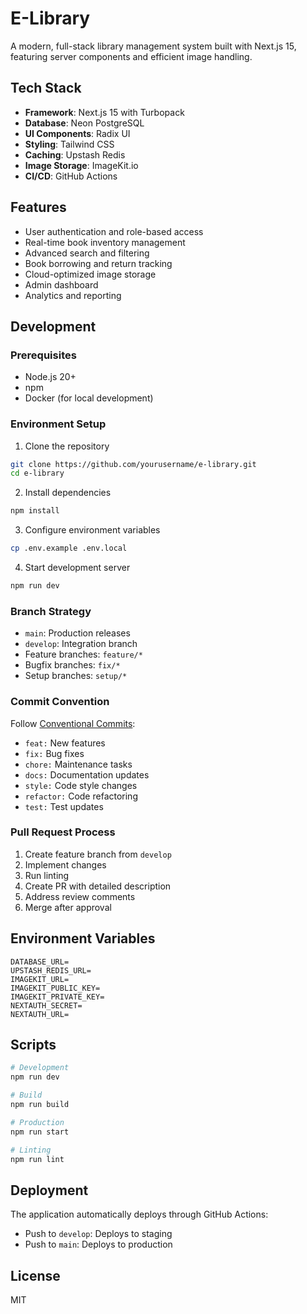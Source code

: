 # E-Library

A modern, full-stack library management system built with Next.js 15, featuring server components and efficient image handling.

## Tech Stack
- **Framework**: Next.js 15 with Turbopack
- **Database**: Neon PostgreSQL
- **UI Components**: Radix UI
- **Styling**: Tailwind CSS
- **Caching**: Upstash Redis
- **Image Storage**: ImageKit.io
- **CI/CD**: GitHub Actions

## Features
- User authentication and role-based access
- Real-time book inventory management
- Advanced search and filtering
- Book borrowing and return tracking
- Cloud-optimized image storage
- Admin dashboard
- Analytics and reporting

## Development

### Prerequisites
- Node.js 20+
- npm
- Docker (for local development)

### Environment Setup
1. Clone the repository
```bash
git clone https://github.com/yourusername/e-library.git
cd e-library
```

2. Install dependencies
```bash
npm install
```

3. Configure environment variables
```bash
cp .env.example .env.local
```

4. Start development server
```bash
npm run dev
```

### Branch Strategy
- `main`: Production releases
- `develop`: Integration branch
- Feature branches: `feature/*`
- Bugfix branches: `fix/*`
- Setup branches: `setup/*`

### Commit Convention
Follow [Conventional Commits](https://www.conventionalcommits.org/):
- `feat:` New features
- `fix:` Bug fixes
- `chore:` Maintenance tasks
- `docs:` Documentation updates
- `style:` Code style changes
- `refactor:` Code refactoring
- `test:` Test updates

### Pull Request Process
1. Create feature branch from `develop`
2. Implement changes
3. Run linting
4. Create PR with detailed description
5. Address review comments
6. Merge after approval

## Environment Variables
```
DATABASE_URL=
UPSTASH_REDIS_URL=
IMAGEKIT_URL=
IMAGEKIT_PUBLIC_KEY=
IMAGEKIT_PRIVATE_KEY=
NEXTAUTH_SECRET=
NEXTAUTH_URL=
```

## Scripts
```bash
# Development
npm run dev

# Build
npm run build

# Production
npm run start

# Linting
npm run lint
```

## Deployment
The application automatically deploys through GitHub Actions:
- Push to `develop`: Deploys to staging
- Push to `main`: Deploys to production

## License
MIT
